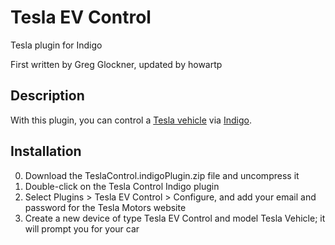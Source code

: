 # Tesla EV Control
Tesla plugin for Indigo

First written by Greg Glockner, updated by howartp

## Description
With this plugin, you can control a [Tesla vehicle](http://tesla.com) via [Indigo](http://www.indigodomo.com).

## Installation
0. Download the TeslaControl.indigoPlugin.zip file and uncompress it
0. Double-click on the Tesla Control Indigo plugin
0. Select Plugins &gt; Tesla EV Control &gt; Configure, and add your email and password for the Tesla Motors website
0. Create a new device of type Tesla EV Control and model Tesla Vehicle; it will prompt you for your car

